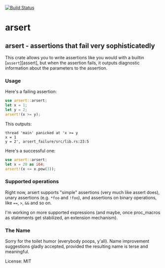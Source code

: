[![Build Status](https://circleci.com/gh/antifuchs/arsert/tree/master.svg?style=shield)](https://circleci.com/gh/antifuchs/arsert/tree/master)

# arsert

## arsert - assertions that fail very sophisticatedly

This crate allows you to write assertions like you would with a
builtin [`assert`][assert], but when the assertion fails, it outputs
diagnostic information about the parameters to the assertion.

### Usage

Here's a failing assertion:

```rust
use arsert::arsert;
let x = 1;
let y = 2;
arsert!(x >= y);
```

This outputs:

```
thread 'main' panicked at 'x >= y
x = 1
y = 2', arsert_failure/src/lib.rs:23:5
```

Here's a successful one:

```rust
use arsert::arsert;
let x = 20 as i64;
arsert!(x <= x.pow(3));
```

### Supported operations

Right now, arsert supports "simple" assertions (very much like
assert does), unary assertions (e.g. `*foo` and `!foo`), and
assertions on binary operations, like `==`, `>`, `&&` and so on.

I'm working on more supported expressions (and maybe, once proc_macros
as statements get stabilized, an extension mechanism).

### The Name

Sorry for the toilet humor (everybody poops, y'all). Name improvement
suggestions gladly accepted, provided the resulting name is terse and
meaningful.

License: MIT
